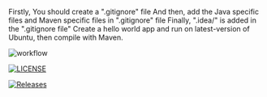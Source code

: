 Firstly, You should create a ".gitignore" file
And then, add the Java specific files and Maven specific files in ".gitignore" file
Finally, ".idea/" is added in the ".gitignore file"
Create a hello world app and run on latest-version of Ubuntu, then compile with Maven.

![workflow](https://github.com/ElizaYoon/sem/actions/workflows/main.yml/badge.svg)

[![LICENSE](https://img.shields.io/github/license/ElizaYoon/sem.svg?style=flat-square)](https://github.com/<github-username>/sem/blob/master/LICENSE)

[![Releases](https://img.shields.io/github/release/ElizaYoon/sem/all.svg?style=flat-square)](https://github.com/ElizaYoon/sem/releases)


